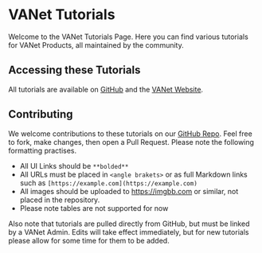 # VANet Tutorials
Welcome to the VANet Tutorials Page. Here you can find various tutorials for VANet Products, all maintained by the community.

## Accessing these Tutorials
All tutorials are available on [GitHub](https://github.com/va-net/tutorials) and the [VANet Website](https://vanet.app/tutorials).

## Contributing
We welcome contributions to these tutorials on our [GitHub Repo](https://github.com/va-net/tutorials). Feel free to fork, make changes, then open a Pull Request. Please note the following formatting practises.
* All UI Links should be `**bolded**`
* All URLs must be placed in `<angle brakets>` or as full Markdown links such as `[https://example.com](https://example.com)`
* All images should be uploaded to <https://imgbb.com> or similar, not placed in the repository.
* Please note tables are not supported for now

Also note that tutorials are pulled directly from GitHub, but must be linked by a VANet Admin. Edits will take effect immediately, but for new tutorials please allow for some time for them to be added.

